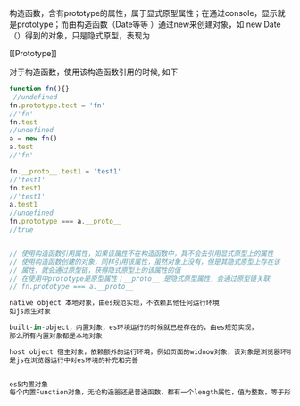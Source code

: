 构造函数，含有prototype的属性，属于显式原型属性；在通过console，显示就是prototype；而由构造函数（Date等等 ）通过new来创建对象，如 new Date（）得到的对象，只是隐式原型，表现为

[[Prototype]]

对于构造函数，使用该构造函数引用的时候, 如下

```javascript
function fn(){}
 //undefined
fn.prototype.test = 'fn'
//'fn'
fn.test
//undefined
a = new fn()
a.test
//'fn'

fn.__proto__.test1 = 'test1'
//'test1'
fn.test1
//'test1'
a.test1
//undefined
fn.prototype === a.__proto__
//true


// 使用构造函数引用属性，如果该属性不在构造函数中，其不会去引用显式原型上的属性
// 使用构造函数创建的对象，同样引用该属性，虽然对象上没有，但是其隐式原型上存在该
// 属性，就会通过原型链，获得隐式原型上的该属性的值
// 在使用中prototype是原型属性；__proto__ 是隐式原型属性，会通过原型链关联
// fn.prototype === a.__proto__

native object 本地对象，由es规范实现，不依赖其他任何运行环境
如js原生对象

built-in-object，内置对象，es环境运行的时候就已经存在的，由es规范实现，
那么所有内置对象都是本地对象

host object 宿主对象，依赖额外的运行环境，例如页面的widnow对象，该对象是浏览器环境提供的
是js在浏览器运行中对es环境的补充和完善


es5内置对象
每个内置Function对象，无论构造器还是普通函数，都有一个length属性，值为整数，等于形式参数个数包括可选参数
```

